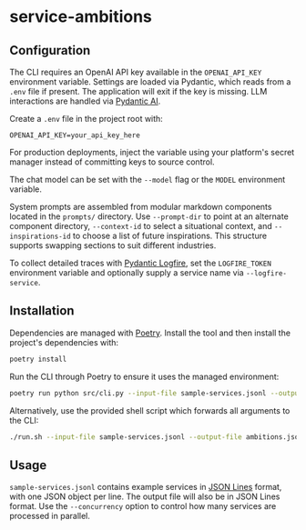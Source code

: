 # service-ambitions

## Configuration

The CLI requires an OpenAI API key available in the `OPENAI_API_KEY` environment
variable. Settings are loaded via Pydantic, which reads from a `.env` file if
present. The application will exit if the key is missing. LLM interactions are
handled via [Pydantic AI](https://pydantic.dev/pydantic-ai/).

Create a `.env` file in the project root with:

```
OPENAI_API_KEY=your_api_key_here
```

For production deployments, inject the variable using your platform's secret
manager instead of committing keys to source control.

The chat model can be set with the `--model` flag or the `MODEL` environment
variable.

System prompts are assembled from modular markdown components located in the
`prompts/` directory. Use `--prompt-dir` to point at an alternate component
directory, `--context-id` to select a situational context, and
`--inspirations-id` to choose a list of future inspirations. This structure
supports swapping sections to suit different industries.

To collect detailed traces with [Pydantic Logfire](https://logfire.pydantic.dev/),
set the `LOGFIRE_TOKEN` environment variable and optionally supply a
service name via `--logfire-service`.

## Installation

Dependencies are managed with [Poetry](https://python-poetry.org/). Install the
tool and then install the project's dependencies with:

```bash
poetry install
```

Run the CLI through Poetry to ensure it uses the managed environment:

```bash
poetry run python src/cli.py --input-file sample-services.jsonl --output-file ambitions.jsonl
```

Alternatively, use the provided shell script which forwards all arguments to the CLI:

```bash
./run.sh --input-file sample-services.jsonl --output-file ambitions.jsonl
```

## Usage

`sample-services.jsonl` contains example services in
[JSON Lines](https://jsonlines.org/) format, with one JSON object per line. The
output file will also be in JSON Lines format. Use the `--concurrency` option to
control how many services are processed in parallel.
